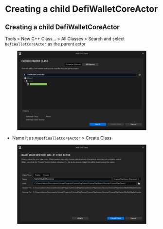 # Creating a child DefiWalletCoreActor

## Creating a child DefiWalletCoreActor

Tools > New C++ Class... > All Classes > Search and select `DefiWalletCoreActor` as the parent actor

<figure><img src="../../../.gitbook/assets/cronos-gamefi-cpp-search-parent-class" alt=""><figcaption></figcaption></figure>

* Name it as `MyDefiWalletCoreActor` > Create Class

<figure><img src="../../../.gitbook/assets/cronos-gamefi-cpp-name-class" alt=""><figcaption></figcaption></figure>
